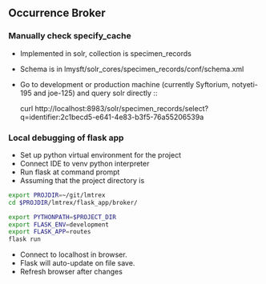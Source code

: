 ## Occurrence Broker 

### Manually check specify_cache 

* Implemented in solr, collection is specimen_records
* Schema is in lmysft/solr_cores/specimen_records/conf/schema.xml
* Go to development or production machine (currently Syftorium, notyeti-195 and joe-125) and query solr directly
  ::
  
  curl http://localhost:8983/solr/specimen_records/select?q=identifier:2c1becd5-e641-4e83-b3f5-76a55206539a


### Local debugging of flask app

* Set up python virtual environment for the project
* Connect IDE to venv python interpreter
* Run flask at command prompt
* Assuming that the project directory is 

```zsh
export PROJDIR=~/git/lmtrex
cd $PROJDIR/lmtrex/flask_app/broker/

export PYTHONPATH=$PROJECT_DIR
export FLASK_ENV=development
export FLASK_APP=routes
flask run
```

* Connect to localhost in browser.  
* Flask will auto-update on file save.
* Refresh browser after changes